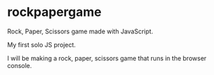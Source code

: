 # rockpapergame
Rock, Paper, Scissors game made with JavaScript.

My first solo JS project.

I will be making a rock, paper, scissors game that runs in the browser console.
